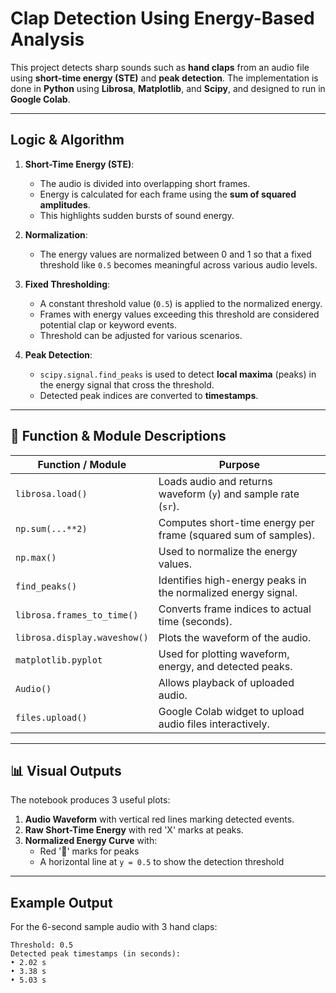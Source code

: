 # Clap Detection Using Energy-Based Analysis

This project detects sharp sounds such as **hand claps** from an audio file using **short-time energy (STE)** and **peak detection**. The implementation is done in **Python** using **Librosa**, **Matplotlib**, and **Scipy**, and designed to run in **Google Colab**.

---

##  Logic & Algorithm

1. **Short-Time Energy (STE)**:
   - The audio is divided into overlapping short frames.
   - Energy is calculated for each frame using the **sum of squared amplitudes**.
   - This highlights sudden bursts of sound energy.

2. **Normalization**:
   - The energy values are normalized between 0 and 1 so that a fixed threshold like `0.5` becomes meaningful across various audio levels.

3. **Fixed Thresholding**:
   - A constant threshold value (`0.5`) is applied to the normalized energy.
   - Frames with energy values exceeding this threshold are considered potential clap or keyword events.
   - Threshold can be adjusted for various scenarios.

4. **Peak Detection**:
   - `scipy.signal.find_peaks` is used to detect **local maxima** (peaks) in the energy signal that cross the threshold.
   - Detected peak indices are converted to **timestamps**.

---

## 🧩 Function & Module Descriptions

| Function / Module               | Purpose |
|--------------------------------|---------|
| `librosa.load()`               | Loads audio and returns waveform (`y`) and sample rate (`sr`). |
| `np.sum(...**2)`               | Computes short-time energy per frame (squared sum of samples). |
| `np.max()`                     | Used to normalize the energy values. |
| `find_peaks()`                 | Identifies high-energy peaks in the normalized energy signal. |
| `librosa.frames_to_time()`     | Converts frame indices to actual time (seconds). |
| `librosa.display.waveshow()`   | Plots the waveform of the audio. |
| `matplotlib.pyplot`            | Used for plotting waveform, energy, and detected peaks. |
| `Audio()`                      | Allows playback of uploaded audio. |
| `files.upload()`               | Google Colab widget to upload audio files interactively. |

---

## 📊 Visual Outputs

The notebook produces 3 useful plots:

1. **Audio Waveform** with vertical red lines marking detected events.
2. **Raw Short-Time Energy** with red 'X' marks at peaks.
3. **Normalized Energy Curve** with:
   - Red '🔴' marks for peaks
   - A horizontal line at `y = 0.5` to show the detection threshold

---

##  Example Output

For the 6-second sample audio with 3 hand claps:

```text
Threshold: 0.5
Detected peak timestamps (in seconds):
• 2.02 s
• 3.38 s
• 5.03 s
